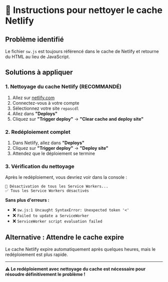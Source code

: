 # 🧹 Instructions pour nettoyer le cache Netlify

## Problème identifié
Le fichier `sw.js` est toujours référencé dans le cache de Netlify et retourne du HTML au lieu de JavaScript.

## Solutions à appliquer

### 1. **Nettoyage du cache Netlify (RECOMMANDÉ)**
1. Allez sur [netlify.com](https://netlify.com)
2. Connectez-vous à votre compte
3. Sélectionnez votre site `repascdl`
4. Allez dans **"Deploys"**
5. Cliquez sur **"Trigger deploy"** → **"Clear cache and deploy site"**

### 2. **Redéploiement complet**
1. Dans Netlify, allez dans **"Deploys"**
2. Cliquez sur **"Trigger deploy"** → **"Deploy site"**
3. Attendez que le déploiement se termine

### 3. **Vérification du nettoyage**
Après le redéploiement, vous devriez voir dans la console :
```
🧹 Désactivation de tous les Service Workers...
✅ Tous les Service Workers désactivés
```

**Sans plus d'erreurs :**
- ❌ `sw.js:1 Uncaught SyntaxError: Unexpected token '<'`
- ❌ `Failed to update a ServiceWorker`
- ❌ `ServiceWorker script evaluation failed`

## Alternative : Attendre le cache expire
Le cache Netlify expire automatiquement après quelques heures, mais le redéploiement est plus rapide.

---

**⚠️ Le redéploiement avec nettoyage du cache est nécessaire pour résoudre définitivement le problème !**
